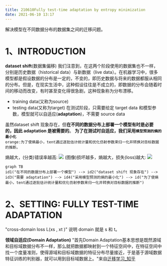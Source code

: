 ```yaml
---
title: 210610Fully test-time adaptation by entropy minimization
date: 2021-06-10 13:17
---
```


解决模型在不同数据分布的数据集之间的迁移问题。

# 1、INTRODUCTION  
**dataset shift**(数据集偏移)
我们注意到，在这两个阶段使用的数据集也不一样，分别是历史数据（historical data）与新数据（live data）。在机器学习中，很多模型都是假设数据的分布是一定的，不变的，即历史数据与将来的数据都服从相同的分布。但是，在现实生活中，这种假设往往是不成立的，即数据的分布会随着时间的移动而改变，有时甚至变化得很急剧，这种现象称为分布漂移。   

- training data(又称为source)
- testing data(又称为target)
在测试阶段，只需要给定 target data 和模型参数，模型就可以自适应(**adaptation**)，不需要 source data

虽然dataset shift 现象存在，但**在不同的数据分布上部署一个模型有时是必要的，因此 adaptation 是被需要的**。  **为了在测试时自适应，我们采用`模型预测的熵的最小化`**  
`orange:为了使熵最小，tent通过逐批估计统计量和优化仿射参数来归一化并转换对目标数据的推断。`    

熵越大，(分类)错误率越高:
![](./_image/2021-06-10/2021-06-10-15-19-23@2x.png)
(图像)损坏越多，熵越大，损失(loss)越大:
![](./_image/2021-06-10/2021-06-10-15-19-32@2x.png)
```mermaid
graph TB
id1("在不同的数据分布上部署一个模型") --> id2("dataset shift 现象存在") --> id3("需要 adaptation") --> id4("采用模型预测的熵的最小化") --> id("为了使熵最小，tent通过逐批估计统计量和优化仿射参数来归一化并转换对目标数据的推断")
```   

# 2、SETTING: FULLY TEST-TIME ADAPTATION
"cross-domain loss L(xs , xt )"
说明 domain 就是 s 和 t。

**领域自适应(Domain Adaptation)**
"首先Domain Adaptation基本思想是既然源域和目标域数据分布不一样，那么就把数据都映射到一个特征空间中，在特征空间中找一个度量准则，使得源域和目标域数据的特征分布尽量接近，于是基于源域数据特征训练的判别器，就可以用到目标域数据上。"来自[迁移学习_知乎](https://zhuanlan.zhihu.com/p/50710267)  